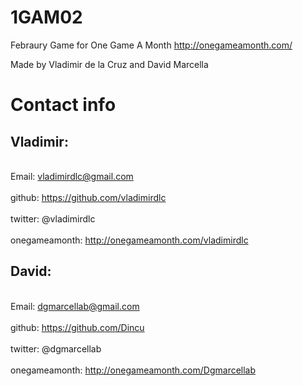 1GAM02
======

Febraury Game for One Game A Month
http://onegameamonth.com/

Made by Vladimir de la Cruz and David Marcella

Contact info
============

Vladimir:
--------
<br>Email:         vladimirdlc@gmail.com</br>
<br>github:        https://github.com/vladimirdlc</br>
<br>twitter:       @vladimirdlc</br>
<br>onegameamonth: http://onegameamonth.com/vladimirdlc</br>

David:
-----
<br>Email:		   dgmarcellab@gmail.com</br>
<br>github:        https://github.com/Dincu</br>
<br>twitter:	   @dgmarcellab</br>
<br>onegameamonth: http://onegameamonth.com/Dgmarcellab</br>